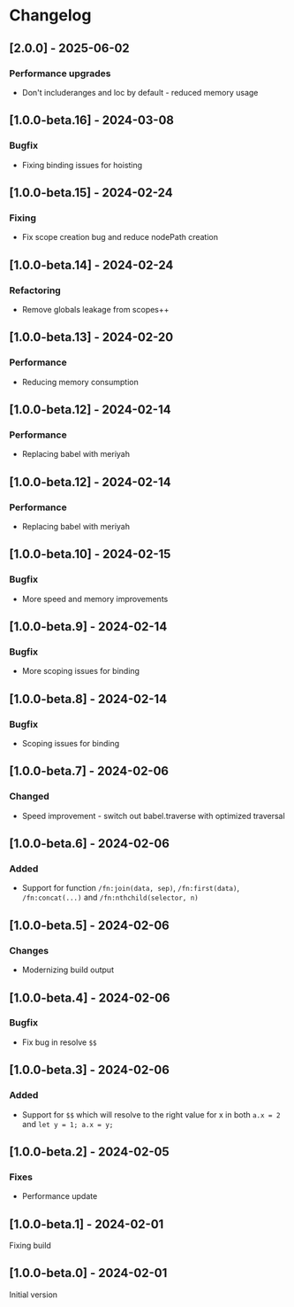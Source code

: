 # Changelog

## [2.0.0] - 2025-06-02

### Performance upgrades

* Don't includeranges and loc by default - reduced memory usage


## [1.0.0-beta.16] - 2024-03-08

### Bugfix

* Fixing binding issues for hoisting

## [1.0.0-beta.15] - 2024-02-24

### Fixing

* Fix scope creation bug and reduce nodePath creation

## [1.0.0-beta.14] - 2024-02-24

### Refactoring

* Remove globals leakage from scopes++

## [1.0.0-beta.13] - 2024-02-20

### Performance

* Reducing memory consumption

## [1.0.0-beta.12] - 2024-02-14

### Performance

* Replacing babel with meriyah

## [1.0.0-beta.12] - 2024-02-14

### Performance

* Replacing babel with meriyah

## [1.0.0-beta.10] - 2024-02-15

### Bugfix

* More speed and memory improvements

## [1.0.0-beta.9] - 2024-02-14

### Bugfix

* More scoping issues for binding

## [1.0.0-beta.8] - 2024-02-14

### Bugfix

* Scoping issues for binding

## [1.0.0-beta.7] - 2024-02-06

### Changed

* Speed improvement - switch out babel.traverse with optimized traversal

## [1.0.0-beta.6] - 2024-02-06

### Added

* Support for function `/fn:join(data, sep)`, `/fn:first(data)`, `/fn:concat(...)` and `/fn:nthchild(selector, n)`

## [1.0.0-beta.5] - 2024-02-06

### Changes

* Modernizing build output

## [1.0.0-beta.4] - 2024-02-06

### Bugfix

* Fix bug in resolve `$$`

## [1.0.0-beta.3] - 2024-02-06

### Added

* Support for `$$` which will resolve to the right value for x in both `a.x = 2` and `let y = 1; a.x = y;`

## [1.0.0-beta.2] - 2024-02-05

### Fixes

* Performance update

## [1.0.0-beta.1] - 2024-02-01

Fixing build

## [1.0.0-beta.0] - 2024-02-01

Initial version